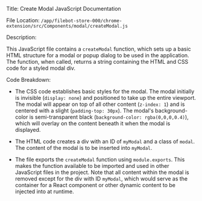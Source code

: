 Title: Create Modal JavaScript Documentation

File Location: `/app/filebot-store-000/chrome-extension/src/Components/modal/createModal.js`

Description:

This JavaScript file contains a `createModal` function, which sets up a basic HTML structure for a modal or popup dialog to be used in the application. The function, when called, returns a string containing the HTML and CSS code for a styled modal div.

Code Breakdown:

- The CSS code establishes basic styles for the modal. The modal initially is invisible (`display: none`) and positioned to take up the entire viewport. The modal will appear on top of all other content (`z-index: 1`) and is centered with a slight (`padding-top: 30px`). The modal's background-color is semi-transparent black (`background-color: rgba(0,0,0,0.4)`), which will overlay on the content beneath it when the modal is displayed.

- The HTML code creates a div with an ID of `myModal` and a class of `modal`. The content of the modal is to be inserted into `myModal`.

- The file exports the `createModal` function using `module.exports`. This makes the function available to be imported and used in other JavaScript files in the project. Note that all content within the modal is removed except for the div with ID `myModal`, which would serve as the container for a React component or other dynamic content to be injected into at runtime.